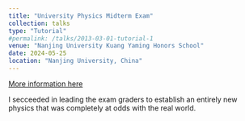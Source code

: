 ```yaml
---
title: "University Physics Midterm Exam"
collection: talks
type: "Tutorial"
#permalink: /talks/2013-03-01-tutorial-1
venue: "Nanjing University Kuang Yaming Honors School"
date: 2024-05-25
location: "Nanjing University, China"
---
```


[More information here](https://t.mwm.moe/fj)

I secceeded in leading the exam graders to establish an entirely new physics that was completely at odds with the real world.
